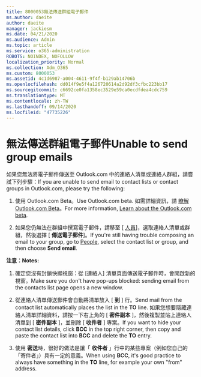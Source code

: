 ```yaml
---
title: 8000053無法傳送群組電子郵件
ms.author: daeite
author: daeite
manager: jackiesm
ms.date: 04/21/2020
ms.audience: Admin
ms.topic: article
ms.service: o365-administration
ROBOTS: NOINDEX, NOFOLLOW
localization_priority: Normal
ms.collection: Adm_O365
ms.custom: 8000053
ms.assetid: 4c1d6987-a004-4611-9f4f-b129ab14706b
ms.openlocfilehash: dd014f9e5f4a126720614a2d92df3cfbc223bb17
ms.sourcegitcommit: c6692ce0fa1358ec3529e59ca0ecdfdea4cdc759
ms.translationtype: MT
ms.contentlocale: zh-TW
ms.lasthandoff: 09/14/2020
ms.locfileid: "47735226"
---
```

# <a name="unable-to-send-group-emails"></a><span data-ttu-id="f15fe-102">無法傳送群組電子郵件</span><span class="sxs-lookup"><span data-stu-id="f15fe-102">Unable to send group emails</span></span>

<span data-ttu-id="f15fe-103">如果您無法將電子郵件傳送至 Outlook.com 中的連絡人清單或連絡人群組，請嘗試下列步驟：</span><span class="sxs-lookup"><span data-stu-id="f15fe-103">If you are unable to send email to contact lists or contact groups in Outlook.com, please try the following:</span></span>
  
1. <span data-ttu-id="f15fe-104">使用 Outlook.com Beta。</span><span class="sxs-lookup"><span data-stu-id="f15fe-104">Use Outlook.com beta.</span></span> <span data-ttu-id="f15fe-105">如需詳細資訊，請 [瞭解 Outlook.com Beta](https://support.office.com/article/e2261c7f-d413-4084-8f22-21282f42d8cf)。</span><span class="sxs-lookup"><span data-stu-id="f15fe-105">For more information, [Learn about the Outlook.com beta](https://support.office.com/article/e2261c7f-d413-4084-8f22-21282f42d8cf).</span></span>
    
2. <span data-ttu-id="f15fe-106">如果您仍無法在群組中撰寫電子郵件，請移至 [ [人員](https://outlook.live.com/people/)]，選取連絡人清單或群組，然後選擇 [ **傳送電子郵件**]。</span><span class="sxs-lookup"><span data-stu-id="f15fe-106">If you're still having trouble composing an email to your group, go to [People](https://outlook.live.com/people/), select the contact list or group, and then choose **Send email**.</span></span>
    
 <span data-ttu-id="f15fe-107">**注意：**</span><span class="sxs-lookup"><span data-stu-id="f15fe-107">**Notes:**</span></span>
  
1. <span data-ttu-id="f15fe-108">確定您沒有封鎖快顯視窗：從 [連絡人] 清單頁面傳送電子郵件時，會開啟新的視窗。</span><span class="sxs-lookup"><span data-stu-id="f15fe-108">Make sure you don't have pop-ups blocked: sending email from the contacts list page opens a new window.</span></span>
    
2. <span data-ttu-id="f15fe-109">從連絡人清單傳送郵件會自動將清單放入 [ **到** ] 行。</span><span class="sxs-lookup"><span data-stu-id="f15fe-109">Send mail from the contact list automatically places the list in the **TO** line.</span></span> <span data-ttu-id="f15fe-110">如果您想要隱藏連絡人清單詳細資料，請按一下右上角的 [ **密件副本** ]，然後複製並貼上連絡人清單到 [ **密件副本** ]，並刪除 [ **收件者** ] 專案。</span><span class="sxs-lookup"><span data-stu-id="f15fe-110">If you want to hide your contact list details, click **BCC** in the top right corner, then copy and paste the contact list into **BCC** and delete the **TO** entry.</span></span> 
    
3. <span data-ttu-id="f15fe-111">使用 **密送**時，很好的做法是讓「 **收件者** 」行中的某些專案（例如您自己的「寄件者」）具有一定的意義。</span><span class="sxs-lookup"><span data-stu-id="f15fe-111">When using **BCC**, it's good practice to always have something in the **TO** line, for example your own "from" address.</span></span> 
    

